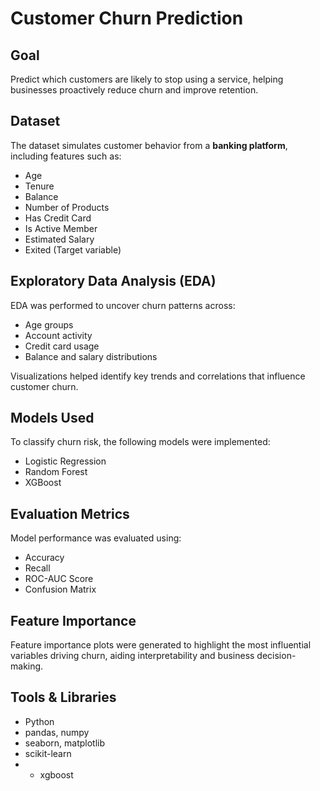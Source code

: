 # Customer Churn Prediction

## Goal
Predict which customers are likely to stop using a service, helping businesses proactively reduce churn and improve retention.

## Dataset
The dataset simulates customer behavior from a **banking platform**, including features such as:
- Age
- Tenure
- Balance
- Number of Products
- Has Credit Card
- Is Active Member
- Estimated Salary
- Exited (Target variable)

## Exploratory Data Analysis (EDA)
EDA was performed to uncover churn patterns across:
- Age groups
- Account activity
- Credit card usage
- Balance and salary distributions

Visualizations helped identify key trends and correlations that influence customer churn.

## Models Used
To classify churn risk, the following models were implemented:
- Logistic Regression
- Random Forest
- XGBoost

## Evaluation Metrics
Model performance was evaluated using:
- Accuracy
- Recall
- ROC-AUC Score
- Confusion Matrix

## Feature Importance
Feature importance plots were generated to highlight the most influential variables driving churn, aiding interpretability and business decision-making.

## Tools & Libraries
- Python
- pandas, numpy
- seaborn, matplotlib
- scikit-learn
- - xgboost
